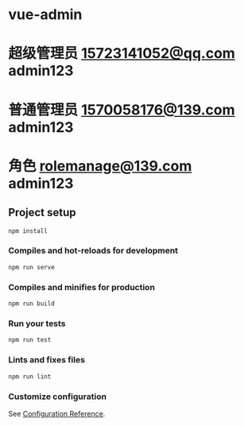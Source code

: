 # vue-admin

# 超级管理员 15723141052@qq.com  admin123
# 普通管理员 1570058176@139.com  admin123
# 角色 rolemanage@139.com  admin123

## Project setup
```
npm install
```

### Compiles and hot-reloads for development
```
npm run serve
```

### Compiles and minifies for production
```
npm run build
```

### Run your tests
```
npm run test
```

### Lints and fixes files
```
npm run lint
```

### Customize configuration
See [Configuration Reference](https://cli.vuejs.org/config/).
